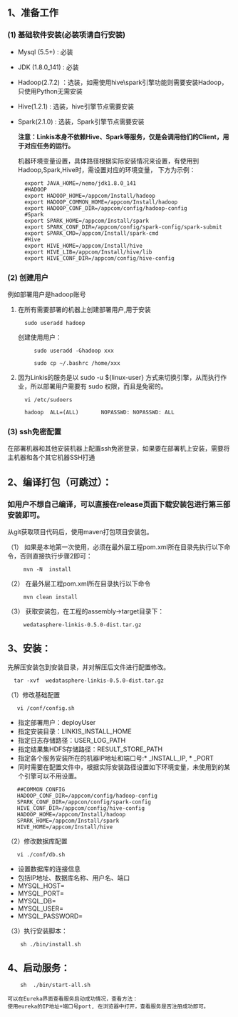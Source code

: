 ## 1、准备工作

### (1) 基础软件安装(必装项请自行安装)

- Mysql (5.5+) : 必装
- JDK (1.8.0_141) : 必装
- Hadoop(2.7.2) ：选装，如需使用hive\spark引擎功能则需要安装Hadoop，只使用Python无需安装 
- Hive(1.2.1) : 选装，hive引擎节点需要安装
- Spark(2.1.0) : 选装，Spark引擎节点需要安装

  **注意：Linkis本身不依赖Hive、Spark等服务，仅是会调用他们的Client，用于对应任务的运行。**
  
  机器环境变量设置，具体路径根据实际安装情况来设置，有使用到Hadoop,Spark,Hive时，需设置对应的环境变量，
  下方为示例：
    ```
      export JAVA_HOME=/nemo/jdk1.8.0_141
      #HADOOP  
      export HADOOP_HOME=/appcom/Install/hadoop
      export HADOOP_COMMON_HOME=/appcom/Install/hadoop
      export HADOOP_CONF_DIR=/appcom/config/hadoop-config    
      #Spark
      export SPARK_HOME=/appcom/Install/spark
      export SPARK_CONF_DIR=/appcom/config/spark-config/spark-submit
      export SPARK_CMD=/appcom/Install/spark-cmd
      #Hive
      export HIVE_HOME=/appcom/Install/hive
      export HIVE_LIB=/appcom/Install/hive/lib
      export HIVE_CONF_DIR=/appcom/config/hive-config
    ```
 
### (2) 创建用户

例如部署用户是hadoop账号

1. 在所有需要部署的机器上创建部署用户,用于安装
   
         sudo useradd hadoop  
         
    创建使用用户：
    ```
         sudo useradd -Ghadoop xxx
     
         sudo cp ~/.bashrc /home/xxx
    ```

2. 因为Linkis的服务是以 sudo -u ${linux-user} 方式来切换引擎，从而执行作业，所以部署用户需要有 sudo 权限，而且是免密的。

         vi /etc/sudoers

         hadoop  ALL=(ALL)       NOPASSWD: NOPASSWD: ALL

### (3) ssh免密配置

在部署机器和其他安装机器上配置ssh免密登录，如果要在部署机上安装，需要将主机器和各个其它机器SSH打通


## 2、编译打包（可跳过）：
   ### 如用户不想自己编译，可以直接在release页面下载安装包进行第三部安装即可。
   从git获取项目代码后，使用maven打包项目安装包。   

   （1） 如果是本地第一次使用，必须在最外层工程pom.xml所在目录先执行以下命令，否则直接执行步骤2即可：
   
         mvn -N  install
         
   （2） 在最外层工程pom.xml所在目录执行以下命令
      
         mvn clean install
         
   （3） 获取安装包，在工程的assembly->target目录下：
   
         wedatasphere-linkis-0.5.0-dist.tar.gz
          
## 3、安装：
   先解压安装包到安装目录，并对解压后文件进行配置修改。
   
      tar -xvf  wedatasphere-linkis-0.5.0-dist.tar.gz
      
   （1）修改基础配置  
   
       vi /conf/config.sh   
        
   - 指定部署用户：deployUser
   - 指定安装目录：LINKIS_INSTALL_HOME
   - 指定日志存储路径：USER_LOG_PATH
   - 指定结果集HDFS存储路径：RESULT_STORE_PATH
   - 指定各个服务安装所在的机器IP地址和端口号:* _INSTALL_IP, * _PORT
   - 同时需要在配置文件中，根据实际安装路径设置如下环境变量，未使用到的某个引擎可以不用设置。
   
   ```
      ##COMMON CONFIG
      HADOOP_CONF_DIR=/appcom/config/hadoop-config
      SPARK_CONF_DIR=/appcon/config/spark-config
      HIVE_CONF_DIR=/appcom/config/hive-config
      HADOOP_HOME=/appcom/Install/hadoop
      SPARK_HOME=/appcom/Install/spark
      HIVE_HOME=/appcom/Install/hive
   ```
        
   （2）修改数据库配置 
   
       vi ./conf/db.sh 
            
   - 设置数据库的连接信息
   - 包括IP地址、数据库名称、用户名、端口
   - MYSQL_HOST=
   - MYSQL_PORT=
   - MYSQL_DB=
   - MYSQL_USER=
   - MYSQL_PASSWORD=

   （3）执行安装脚本：
   
        sh ./bin/install.sh       

## 4、启动服务：
        sh  ./bin/start-all.sh
        
    可以在Eureka界面查看服务启动成功情况，查看方法：
    使用eureka的IP地址+端口号port, 在浏览器中打开，查看服务是否注册成功即可。
   
       
